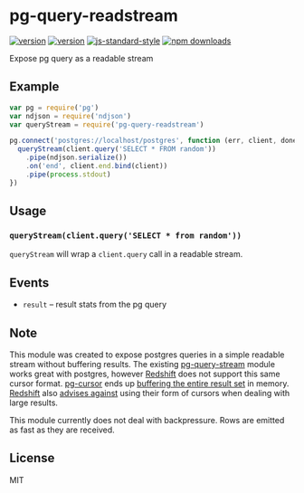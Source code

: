 # pg-query-readstream

[![version](https://img.shields.io/travis/boomtrain/pg-query-readstream.svg?style=flat-square)](https://travis-ci.org/boomtrain/pg-query-readstream)
[![version](https://img.shields.io/npm/v/pg-query-readstream.svg?style=flat-square)](https://www.npmjs.com/package/pg-query-readstream)
[![js-standard-style](https://img.shields.io/badge/code%20style-standard-brightgreen.svg?style=flat-square)](https://github.com/feross/standard)
[![npm downloads](https://img.shields.io/npm/dm/pg-query-readstream.svg?style=flat-square)](https://www.npmjs.com/package/pg-query-readstream)

Expose pg query as a readable stream

## Example

``` js
var pg = require('pg')
var ndjson = require('ndjson')
var queryStream = require('pg-query-readstream')

pg.connect('postgres://localhost/postgres', function (err, client, done) {
  queryStream(client.query('SELECT * FROM random'))
    .pipe(ndjson.serialize())
    .on('end', client.end.bind(client))
    .pipe(process.stdout)
})
```

## Usage

### `queryStream(client.query('SELECT * from random'))`

`queryStream` will wrap a `client.query` call in a readable stream.

## Events

- `result` – result stats from the pg query

## Note

This module was created to expose postgres queries in a simple readable stream without buffering
results. The existing [pg-query-stream](https://www.npmjs.com/package/pg-query-stream) module
works great with postgres, however [Redshift](http://aws.amazon.com/redshift/) does not support
this same cursor format. [pg-cursor](https://www.npmjs.com/package/pg-cursor) ends up
[buffering the entire result set](http://git.io/vTfEY) in memory.
[Redshift](http://aws.amazon.com/redshift/) also
[advises against](http://docs.aws.amazon.com/redshift/latest/dg/declare.html#declare-performance)
using their form of cursors when dealing with large results.

This module currently does not deal with backpressure.
Rows are emitted as fast as they are received.

## License

MIT
